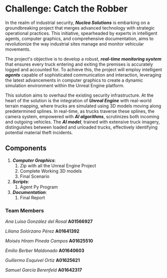 # Challenge: Catch the Robber

In the realm of industrial security, ***Nuclea Solutions*** is embarking on a groundbreaking project that merges advanced technology with strategic operational practices. This initiative, spearheaded by experts in intelligent agents, computer graphics, and comprehensive documentation, aims to revolutionize the way industrial sites manage and monitor vehicular movements.

The project's objective is to develop a robust, ***real-time monitoring system*** that ensures every truck entering and exiting the premises is accurately logged and accounted for. To achieve this, the project will employ intelligent ***agents*** capable of sophisticated communication and interaction, leveraging the latest advancements in computer graphics to create a dynamic simulation environment within the Unreal Engine platform.

This solution aims to overhaul the existing security infrastructure. At the heart of the solution is the integration of ***Unreal Engine*** with real-world terrain mapping, where trucks are simulated using 3D models moving along predetermined splines. In real-time, as trucks traverse these splines, the camera system, empowered with ***AI algorithms***, scrutinizes both incoming and outgoing vehicles. The ***AI model***, trained with extensive truck imagery, distinguishes between loaded and unloaded trucks, effectively identifying potential material theft incidents.


## Components

1. ***Computer Graphics***:
   1. Zip with all the Unreal Engine Project
   2. Complete Working 3D models
   3. Final Scenario
2. ***Scripts***:
   1. Agent Py Program 
3. ***Documentation***:
   1. Final Report



### Team Members

*Ana Luisa González del Rosal*  **A01566927**

*Liliana Solórzano Pérez*       **A01641392**

*Moisés Hiram Pineda Campos*    **A01625510**

*Emilio Berber Maldonado*       **A01640603**

*Guillermo Esquivel Ortiz*      **A01625621**

*Samuel García Berenfeld*      **A01642317**

